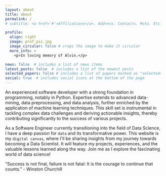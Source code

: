 ```yaml
---
layout: about
title: about
permalink: /
# subtitle: <a href='#'>Affiliations</a>. Address. Contacts. Moto. Etc.

profile:
  align: right
  image: prof_pic.jpg
  image_circular: false # crops the image to make it circular
  more_info: >
    <p>In loving memory of Alvin.</p>

news: false  # includes a list of news items
latest_posts: false  # includes a list of the newest posts
selected_papers: false # includes a list of papers marked as "selected={true}"
social: true  # includes social icons at the bottom of the page
---
```


An experienced software developer with a strong foundation in programming, notably in Python. Expertise extends to advanced data-mining, data preprocessing, and data analysis, further enriched by the application of machine learning techniques. This skill set is instrumental in tackling complex data challenges and deriving actionable insights, thereby contributing significantly to the success of various projects.

As a Software Engineer currently transitioning into the field of Data Science, I have a deep passion for `data` and its transformative power. This website is my `digital canvas`, where I'll be sharing insights from my journey towards becoming a Data Scientist. It will feature my projects, experiences, and the valuable lessons learned along the way. Join me as I explore the fascinating world of data science!

"Success is not final, failure is not fatal: It is the courage to continue that counts." - Winston Churchill 

<!-- Write your biography here. Tell the world about yourself. Link to your favorite [subreddit](http://reddit.com). You can put a picture in, too. The code is already in, just name your picture `prof_pic.jpg` and put it in the `img/` folder.

Put your address / P.O. box / other info right below your picture. You can also disable any of these elements by editing `profile` property of the YAML header of your `_pages/about.md`. Edit `_bibliography/papers.bib` and Jekyll will render your [publications page](/al-folio/publications/) automatically.

Link to your social media connections, too. This theme is set up to use [Font Awesome icons](https://fontawesome.com/) and [Academicons](https://jpswalsh.github.io/academicons/), like the ones below. Add your Facebook, Twitter, LinkedIn, Google Scholar, or just disable all of them. -->
